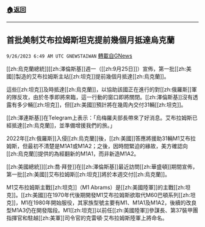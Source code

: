 ###  [:house:返回](README.md)
---


## 首批美制艾布拉姆斯坦克提前幾個月抵達烏克蘭
`9/26/2023 6:49 AM UTC GNEWSTAIWAN` [轉載自GNews](https://gnews.org/articles/1741548)



[[zh:烏克蘭總統]][[zh:澤倫斯基]]週一（[[zh:9月25日]]）宣佈，第一批[[zh:美國]]製造的艾布拉姆斯主站[[zh:坦克]]提前幾個月抵達[[zh:烏克蘭]]。  

這些[[zh:坦克]]及時抵達[[zh:烏克蘭]]，以協助該國正在進行的對[[zh:俄羅斯]]軍的隊反攻，由於冬季即將來臨，這一行動的窗口即將關閉。[[zh:澤倫斯基]]沒有透露有多少輛[[zh:坦克]]，但[[zh:美國]]預計將在幾周內交付31輛[[zh:坦克]]。

  

[[zh:澤連斯基]]在Telegram上表示：「烏梅羅夫部長帶來了好消息。艾布拉姆斯已經抵達[[zh:烏克蘭]]，並準備增援我們的旅。」

  

2022年[[zh:俄羅斯]]入侵[[zh:烏克蘭]]後，[[zh:美國]]答應將援助31輛M1艾布拉姆斯，但最初不清楚是M1A1或M1A2；之後，因時間緊迫的緣故，美方確認向[[zh:烏克蘭]]提供的為經翻新的M1A1，而非新造M1A2。

  

[[zh:美國總統]][[zh:喬·拜登]]在[[zh:澤倫斯基]]最近訪問[[zh:華盛頓]]期間宣佈，第一批[[zh:美國]]艾布拉姆斯[[zh:坦克]]將於本週交付[[zh:烏克蘭]]。

  

M1艾布拉姆斯主戰[[zh:坦克]]（M1 Abrams）是[[zh:美國陸軍]]的主戰[[zh:坦克]]。[[zh:美國]]在1970年代後期開發M1艾布拉姆斯欲取代M60巴頓系列[[zh:坦克]]，M1在1980年開始服役，其家族型號主要有M1、M1A1及M1A2，後續的改良型M1A3仍在開發階段。M1[[zh:坦克]]以前任[[zh:美國陸軍]]參謀長、第37裝甲團指揮官和駐越[[zh:美軍]]司令官的克雷頓·艾布拉姆斯陸軍上將命名。
